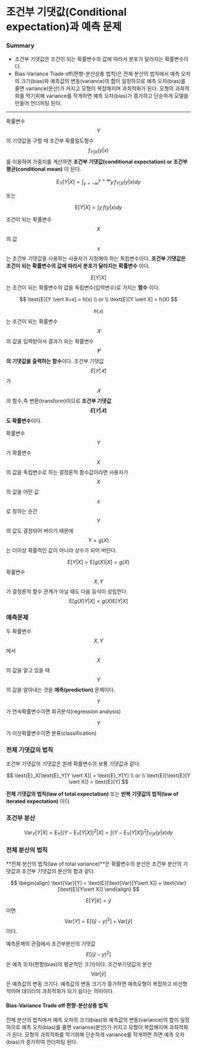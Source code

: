 <script> MathJax.Hub.Queue(["Typeset",MathJax.Hub]); </script>

# 조건부 기댓값(Conditional expectation)과 예측 문제

### Summary

- 조건부 기댓값은 조건이 되는 확률변수의 값에 따라서 분포가 달라지는 확률변수이다.
- Bias-Variance Trade off(편향-분산상충 법칙)은 전체 분산의 법칙에서 예측 오차의 크기(bias)와 예측값의 변동(variance)의 합이 일정하므로 예측 오차(bias)를 줄면 variance(분산)가 커지고 모형이 복잡해지며 과최적화가 된다. 모형의 과최적화를 막기위해  variance를 작게하면 예측 오차(bias)가 증가하고 단순하게 모델을 만들어 언더피팅 된다.  
______________

확률변수 $$Y$$ 의 기댓값을 구할 때 조건부 확률밀도함수 $$f_{Y\vert X}(y|x)$$ 를 이용하여 가중치를 계산하면 **조건부 기댓값(conditional expectation) or 조건부 평균(conditional mean)** 이 된다.

$$
\text{E}_Y[Y \vert X] 
= \int_{y=-\infty}^{y=\infty} y \, f_{Y \vert X}(y|x) dy
$$

또는

$$
\text{E}[Y \vert X] 
= \int y \, f(y|x) dy
$$

조건이 되는 확률변수 $$X$$ 의 값 $$x$$ 는 조건부 기댓값을 사용하는 사용자가 지정해야 하는 독립변수이다. **조건부 기댓값은 조건이 되는 확률변수의 값에 따라서 분포가 달라지는 확률변수** 이다. 

$$E[Y|X]$$ 는 조건이 되는 확률변수의 값을 독립변수(입력변수)로 가지는 **함수** 이다.

$$
\text{E}[Y \vert X=x] 
= h(x) \\
or \\
\text{E}[Y \vert X] = h(X)
$$

$$ℎ(𝑥)$$는 조건이 되는 확률변수 $$𝑋$$의 값을 입력받아서 결과가 되는 확률변수 **$$𝑌$$의 기댓값을 출력하는 함수**이다. 조건부 기댓값 $$E[𝑌|𝑋]$$가 $$𝑋$$의 함수,즉 변환(transform)이므로 **조건부 기댓값 $$E[𝑌|𝑋]$$도 확률변수**이다.

확률변수 $$Y$$ 가 확률변수 $$X$$ 의 값을 독립변수로 하는 결정론적 함수값이라면 사용자가 $$X$$ 의 값을 어떤 값 $$x$$ 로 정하는 순간 $$Y$$ 의 값도 결정되어 버리기 때문에 $$Y = g(X)$$ 는 더이상 확률적인 값이 아니라 상수가 되어 버린다.

$$
\text{E}[Y \vert X] = \text{E}[g(X) \vert X] = g(X)
$$
확률변수 $$X, Y$$ 가 결정론적 함수 관계가 아닐 때도 다음 등식이 성립한다.
$$
\text{E}[g(X) Y \vert X] = g(X) \text{E}[Y \vert X]
$$

### 예측문제

두 확률변수 $$X, Y$$ 에서 $$X$$ 의 값을 알고 있을 때 $$Y$$ 의 값을 알아내는 것을 **예측(prediction)** 문제이다.

$$Y$$ 가 연속확률변수이면 회귀분석(regression analysis)

$$Y$$ 가 이산확률변수이면 분류(classification) 

### 전체 기댓값의 법칙

조건부 기댓값의 기댓값은 원래 확률변수의 보통 기댓값과 같다.

$$
\text{E}_X[\text{E}_Y[Y \vert X]] = \text{E}_Y[Y] \\
or \\
\text{E}[\text{E}[Y \vert X]] = \text{E}[Y]
$$

**전체 기댓값의 법칙(law of total expectation)** 또는 **반복 기댓값의 법칙(law of iterated expectation)** 이다. 

### 조건부 분산

$$
\text{Var}_Y[Y \vert X] 
= \text{E}_Y[(Y - \text{E}_Y[Y \vert X])^2 \vert X] 
= \int (Y - \text{E}_Y[Y \vert X])^2 f_{Y \vert X}(y \vert x) dy
$$

### 전체 분산의 법칙

**전체 분산의 법칙(law of total variance)**은 확률변수의 분산은 조건부 분산의 기댓값과 조건부 기댓값의 분산의 합과 같다.

$$
\begin{align}
\text{Var}[Y] = \text{E}[\text{Var}[Y\vert X]] + \text{Var}[\text{E}[Y\vert X]]
\end{align}
$$

$$\text{E}[Y\vert X] = \hat{y}$$ 이면 $$\text{Var}[Y] = \text{E}[(\hat{y}-y)^2] + \text{Var}[\hat{y}]$$ 이다.

예측문제의 관점에서 조건부분산의 기댓값 $$E[(\hat{y} - y)^2] $$ 은 예측 오차(편향(bias)의 평균적인 크기)이다. 조건부기댓값의 분산 $$Var[\hat{y}]$$ 은 예측값의 변동 크기다.  예측값의 변동 크기가 증가하면 예측모형이 복잡하고 비선형적이며 데이터의 과최적화가 되기 쉽다는 의미이다. 

#### Bias-Variance Trade off 편향-분산상충 법칙

전체 분산의 법칙에서 예측 오차의 크기(bias)와 예측값의 변동(variance)의 합이 일정하므로 예측 오차(bias)를 줄면 variance(분산)가 커지고 모형이 복잡해지며 과최적화가 된다. 모형의 과최적화를 막기위해 단순하게 variance를 작게하면 하면 예측 오차(bias)가 증가하여 언더피팅 된다.  



